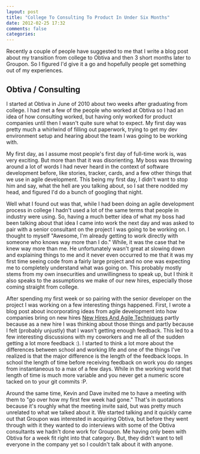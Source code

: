 ```yaml
---
layout: post
title: "College To Consulting To Product In Under Six Months"
date: 2012-02-25 17:32
comments: false
categories: 
---
```


Recently a couple of people have suggested to me that I write a blog post about my transition from
college to Obtiva and then 3 short months later to Groupon. So I figured I'd give it a go and
hopefully people get something out of my experiences.


## Obtiva / Consulting

I started at Obtiva in June of 2010 about two weeks after graduating from college. I had met a few
of the people who worked at Obtiva so I had an idea of how consulting worked, but having only worked
for product companies until then I wasn't quite sure what to expect. My first day was pretty much a
whirlwind of filling out paperwork, trying to get my dev environment setup and hearing about the
team I was going to be working with.

My first day, as I assume most people's first day of full-time work is, was very exciting. But more
than that it was disorienting. My boss was throwing around a lot of words I had never heard in the
context of software development before, like stories, tracker, cards, and a few other things that we use in
agile development. This being my first day, I didn't want to stop him and say, what the hell are you
talking about, so I sat there nodded my head, and figured I'd do a bunch of googling that night. 

Well what I found out was that, while I had been doing an agile development process in college I
hadn't used a lot of the same terms that people in industry were using. So, having a much better
idea of what my boss had been talking about that idea I came into work the next day and was asked to
pair with a senior consultant on the project I was going to be working on. I thought to myself
"Awesome, I'm already getting to work directly with someone who knows way more than I do." While, it
was the case that he knew way more than me. He unfortunately wasn't great at slowing down and
explaining things to me and it never even occurred to me that it was my first time seeing code 
from a fairly large project and no one was expecting me to completely understand what was going on. 
This probably mostly stems from my own insecurities and unwillingness to speak up, but I think it also
speaks to the assumptions we make of our new hires, especially those coming straight from college.

After spending my first week or so pairing with the senior developer on the project I was working on a
few interesting things happened. First, I wrote a blog post about incorporating ideas from agile
development into how companies bring on new hires [New Hires And Agile
Techniques](http://dpick.github.com/blog/2011/07/07/new-hires-and-agile/) partly because as a new
hire I was thinking about those things and partly because I felt (probably unjustly) that I wasn't
getting enough feedback. This led to a few interesting discussions with my coworkers and me all of
the sudden getting a lot more feedback :). I started to think a lot more about the differences
between school and working life and one of the things I've realized is that the major difference is
the length of the feedback loops. In school the length of time before receiving feedback on work you
do ranges from instantaneous to a max of a few days. While in the working world that length of time 
is much more variable and you never get a numeric score tacked on to your git commits :P.

Around the same time, Kevin and Dave invited me to have a meeting with them to "go over how my first
few week had gone." That's in quotations because it's roughly what the meeting invite said, but was
pretty much unrelated to what we talked about it. We started talking and it quickly came out that
Groupon was interested in acquiring Obtiva, but before they went through with it they wanted to do
interviews with some of the Obtiva consultants we hadn't done work for Groupon. Me having only been
with Obtiva for a week fit right into that category. But, they didn't want to tell everyone in the
company yet so I couldn't talk about it with anyone. 

